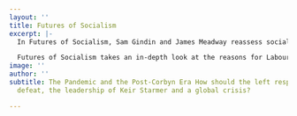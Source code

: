 ```yaml
---
layout: ''
title: Futures of Socialism
excerpt: |-
  In Futures of Socialism, Sam Gindin and James Meadway reassess socialist strategy after the coronavirus; Dalia Gebrial and Siân Errington debate austerity and precarity; Joshua Virasami and Simukai Chigudu explore anti-racism and the legacy of Empire; and Leo Panitch and Momentum co-founder James Schneider probe the limits of parliamentary socialism. Chris Saltmarsh assesses the prospects for an eco-socialist Green New Deal and Cat Hobbs argues for the ongoing centrality of public ownership to socialist policy.

  Futures of Socialism takes an in-depth look at the reasons for Labour’s 2019 election defeat, with Unite’s Andrew Murray on Labour’s Brexit position, Tom Mills on the British media, Gargi Bhattacharyya and Jeremy Gilbert on better ways to build a political project, and Keir Milburn on generation left. The anthology also compares the fortunes of the British left with socialist movements overseas, in despatches from Europe and America.  Blakeley draws on the talents of all sections of the post-Corbyn left to survey the prospects of “a movement that has dominated the horizons of our lives.”
image: ''
author: ''
subtitle: The Pandemic and the Post-Corbyn Era How should the left respond to electoral
  defeat, the leadership of Keir Starmer and a global crisis?

---
```

